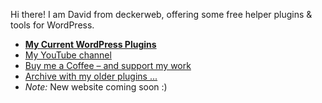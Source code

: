 Hi there!
I am David from deckerweb, offering some free helper plugins & tools for WordPress.
* [**My Current WordPress Plugins**](https://github.com/deckerweb?tab=repositories)
* [My YouTube channel](https://www.youtube.com/@deckerweb)
* [Buy me a Coffee – and support my work](https://ko-fi.com/deckerweb)
* [Archive with my older plugins ...](https://github.com/ddw-archive)
* _Note:_ New website coming soon :)